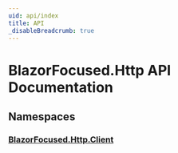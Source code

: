 ```yaml
---
uid: api/index
title: API
_disableBreadcrumb: true
---
```


# BlazorFocused.Http API Documentation

## Namespaces

### [BlazorFocused.Http.Client](BlazorFocused.Http.Client.yml)
